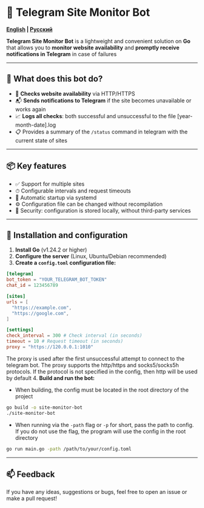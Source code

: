 # 🚨 Telegram Site Monitor Bot

**[English](README.md) | [Русский](README.ru.md)**

**Telegram Site Monitor Bot** is a lightweight and convenient solution on **Go** that allows you to **monitor website
availability** and **promptly receive notifications in Telegram** in case of failures

---

## 🔧 What does this bot do?

- 📡 **Checks website availability** via HTTP/HTTPS
- 📬 **Sends notifications to Telegram** if the site becomes unavailable or works again
- 📈 **Logs all checks**: both successful and unsuccessful to the file [year-month-date].log
- 📋 Provides a summary of the `/status` command in telegram with the current state of sites

---

## 📦 Key features

- ✅ Support for multiple sites
- ⏱ Configurable intervals and request timeouts
- 🔁 Automatic startup via systemd
- ⚙️ Configuration file can be changed without recompilation
- 🔐 Security: configuration is stored locally, without third-party services

---

## 📂 Installation and configuration

1. **Install Go** (v1.24.2 or higher)
2. **Configure the server** (Linux, Ubuntu/Debian recommended)
3. **Create a `config.toml` configuration file:**

```toml
[telegram]
bot_token = "YOUR_TELEGRAM_BOT_TOKEN"
chat_id = 123456789

[sites]
urls = [
  "https://example.com",
  "https://google.com",
]

[settings]
check_interval = 300 # Check interval (in seconds)
timeout = 10 # Request timeout (in seconds)
proxy = "https://120.0.0.1:1010"
```
The proxy is used after the first unsuccessful attempt to connect to the telegram bot. 
The proxy supports the http/https and socks5/socks5h protocols. 
If the protocol is not specified in the config, then http will be used by default
4. **Build and run the bot:**

- When building, the config must be located in the root directory of the project
```bash
go build -o site-monitor-bot
./site-monitor-bot
```

- When running via the `-path` flag or `-p` for short, pass the path to config.
  If you do not use the flag, the program will use the config in the root directory
```bash
go run main.go -path /path/to/your/config.toml
```

---

## 📫 Feedback

If you have any ideas, suggestions or bugs, feel free to open an issue or make a pull request!